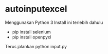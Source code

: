 # autoinputexcel
Menggunakan Python 3
Install ini terlebih dahulu
- pip install selenium
- pip install openpyxl

Terus jalankan
python input.py 
